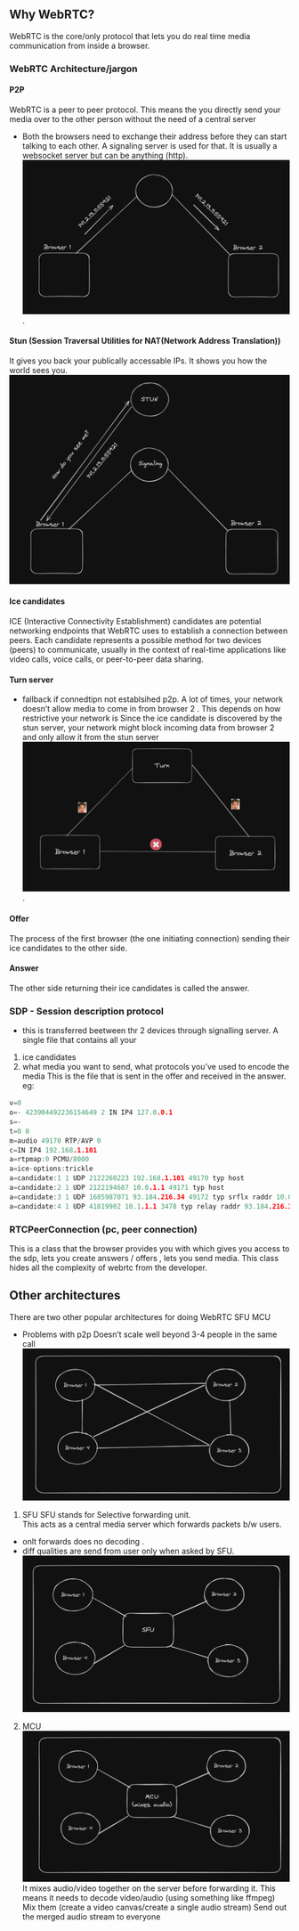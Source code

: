 ## Why WebRTC?
WebRTC is the core/only protocol that lets you do real time media communication from inside a browser.

### WebRTC Architecture/jargon
 
#### P2P
WebRTC is a peer to peer protocol. This means the you directly send your media over to the other person without the need of a central server
- Both the browsers need to exchange their address before they can start talking to each other. A signaling server is used for that. 
It is usually a websocket server but can be anything (http).
![alt text](image.png).

#### Stun (Session Traversal Utilities for NAT(Network Address Translation))
It gives you back your publically accessable IPs. It shows you how the world sees you.
![alt text](image-1.png)


#### Ice candidates
ICE (Interactive Connectivity Establishment) candidates are potential networking endpoints that WebRTC uses to establish a connection between peers. Each candidate represents a possible method for two devices (peers) to communicate, usually in the context of real-time applications like video calls, voice calls, or peer-to-peer data sharing.


#### Turn server
- fallback if connedtipn not establsihed p2p.
A lot of times, your network doesn’t allow media to come in from browser 2 . This depends on how restrictive your network is 
Since the ice candidate is discovered by the stun server, your network might block incoming data from browser 2 and only allow it from the stun server
![alt text](image-2.png).

#### Offer
The process of the first browser (the one initiating connection) sending their ice candidates to the other side.

#### Answer
The other side returning their ice candidates is called the answer.


### SDP - Session description protocol
- this is transferred beetween thr 2 devices through signalling server. 
A single file that contains all your 
1. ice candidates
2. what media you want to send, what protocols you’ve used to encode the media
This is the file that is sent in the offer and received in the answer.
eg:
```c 
v=0
o=- 423904492236154649 2 IN IP4 127.0.0.1
s=-
t=0 0
m=audio 49170 RTP/AVP 0
c=IN IP4 192.168.1.101
a=rtpmap:0 PCMU/8000
a=ice-options:trickle
a=candidate:1 1 UDP 2122260223 192.168.1.101 49170 typ host
a=candidate:2 1 UDP 2122194687 10.0.1.1 49171 typ host
a=candidate:3 1 UDP 1685987071 93.184.216.34 49172 typ srflx raddr 10.0.1.1 rport 49171
a=candidate:4 1 UDP 41819902 10.1.1.1 3478 typ relay raddr 93.184.216.34 rport 49172
```


### RTCPeerConnection (pc, peer connection)
This is a class that the browser provides you with which gives you access to the sdp, lets you create answers / offers , lets you send media.
This class hides all the complexity of webrtc from the developer.


## Other architectures
There are two other popular architectures for doing WebRTC
SFU
MCU
- Problems with p2p
Doesn’t scale well beyond 3-4 people in the same call
![alt text](image-3.png)

1. SFU
SFU stands for Selective forwarding unit.  
This acts as a central media server which forwards packets b/w users.
- onlt forwards does no decoding .
- diff qualities are send from user only when asked by SFU.
![alt text](image-4.png)

2. MCU
![alt text](image-5.png)
It mixes audio/video together on the server before forwarding it. 
This means it needs to
decode video/audio (using something like ffmpeg)
Mix them (create a video canvas/create a single audio stream)
Send out the merged audio stream to everyone